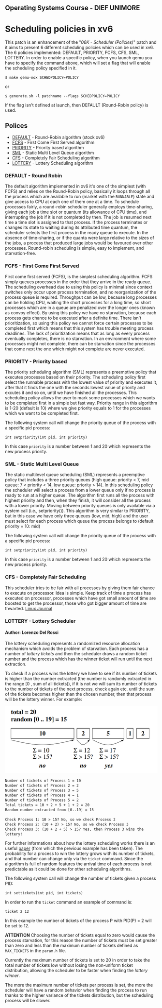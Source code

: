 ## Operating Systems Course - DIEF UNIMORE ##

# Scheduling policies in xv6

This patch is an enhancement of the "*06K - Scheduler (Policies)*" patch and it aims to present 6 different scheduling policies which can be used in xv6.
The 6 policies implemented: DEFAULT, PRIORITY, FCFS, CFS, SML, LOTTERY. 
In order to enable a specific policy, when you launch qemu you have to specify the command above, which will set a flag that will enable the scheduling policy specified in it.

```
$ make qemu-nox SCHEDPOLICY=POLICY
```

or

```
$ generate.sh -l patchname --flags SCHEDPOLICY=POLICY
```

If the flag isn't defined at launch, then DEFAULT (Round-Robin policy) is used.

## Polices

* [DEFAULT](#default) - Round-Robin algorithm (stock xv6)
* [FCFS](#fcfs) - First Come First Served algorithm
* [PRIORITY](#priority) - Priority based algorithm
* [SML](#sml) - Static Multi Level Queue algorithm
* [CFS](#cfs) - Completely Fair Scheduling algorithm 
* [LOTTERY](#lottery) - Lottery Scheduling algorithm

### DEFAULT - Round Robin

The default algorithm implemented in xv6 it's one of the simplest (with FCFS) and relies on the Round-Robin policy, basically it loops through all the process which are available to run (market with the ```RUNNABLE```) state and give access to CPU at each one of them one at a time.
To schedule processes fairly, a round-robin scheduler generally employs time-sharing, giving each job a time slot or quantum (its allowance of CPU time), and interrupting the job if it is not completed by then. 
The job is resumed next time a time slot is assigned to that process. 
If the process terminates or changes its state to waiting during its attributed time quantum, the scheduler selects the first process in the ready queue to execute. 
In the absence of time-sharing, or if the quanta were large relative to the sizes of the jobs, a process that produced large jobs would be favoured over other processes.
Round-robin scheduling is simple, easy to implement, and starvation-free.

### FCFS - First Come First Served

First come first served (FCFS), is the simplest scheduling algorithm. FCFS simply queues processes in the order that they arrive in the ready queue. 
The scheduling overhead due to using this policy is minimal since context switches only occur upon process termination, and no reorganization of the process queue is required.
Throughput can be low, because long processes can be holding CPU, waiting the short processes for a long time, so short processes which are in a queue are penalized over the longer ones (known as convoy effect).
By using this policy we have no starvation, because each process gets chance to be executed after a definite time.
There isn't prioritization, so using this policy we cannot force certain processes to be completed first which means that this system has trouble meeting process deadlines. The lack of prioritization means that as long as every process eventually completes, there is no starvation. 
In an environment where some processes might not complete, there can be starvation since the processes that come next the one which might not complete are never executed.

### PRIORITY - Priority based

The priority scheduling algorithm (SML) represents a preemptive policy that executes processes based on their priority. The scheduling policy first select the runnable process with the lowest value of priority and executes it, after that it finds the one with the seconds lowest value of priority and excutes it and so on, until we have finished all the processes. This scheduling policy allows the user to mark some processes which we wants to be completed first in a simple but fast way.
Priority range in this algorithm is 1-20 (default is 10) where we give priority equals to 1 for the processes which we want to be completed first.

The following system call will change the priority queue of the process with a specific pid process:

```
int setpriority(int pid, int priority)
```

In this case ```priority``` is a number between 1 and 20 which represents the new process priority.

### SML - Static Multi Level Queue

The static multilevel queue scheduling (SML) represents a preemptive policy that includes a three priority queues (high queue: priority < 7, mid queue: 7 < priority < 14, low queue: priority > 14).
In this scheduling policy the scheduler will select a process from a lower queue only if no process is ready to run at a higher queue.
The algorithm first runs all the process with highest priority and then, when they finish, it will consider all the process with a lower priority.
Moving between priority queues is only available via a system call (i.e., setpriority()).
This algorithm is very similar to PRIORITY, but in this case we have only three queues (low, mid, high) and the user must select for each process which queue the process belongs to (default priority = 10: mid)

The following system call will change the priority queue of the process with a specific pid process:

```
int setpriority(int pid, int priority)
```

In this case ```priority``` is a number between 1 and 20 which represents the new process priority.

### CFS - Completely Fair Scheduling

This scheduler tries to be fair with all processes by giving them fair chance to execute on processor. Idea is simple. Keep track of time a process has executed on processor, processes which have got small amount of time are boosted to get the processor, those who got bigger amount of time are thwarted. [Linux Journal]( https://www.linuxjournal.com/node/10267 )

### LOTTERY - Lottery Scheduler

#### Author: Lorenzo Del Rossi

The lottery scheduling represents a randomized resource allocation mechanism which avoids the problem of starvation. Each process has a number of *lottery tickets* and then the scheduler draws a random ticket number and the process which has the winner ticket will run until the next extraction.

To check if a process wins the lottery we have to see if its number of tickets is higher than the number extracted (the number is randomly extracted in the range [0 , sum of all tickets)), if it is not we will sum its number of tickets to the number of tickets of the next process, check again etc. until the sum of the tickets becomes higher than the chosen number, then that process will be the lottery winner. For example:

![Lottery Example](images/lotteryexample.png)


 ```
Number of tickets of Process 1 = 10
Number of tickets of Process 2 = 2
Number of tickets of Process 3 = 5
Number of tickets of Process 4 = 1
Number of tickets of Process 5 = 2
Total tickets = 10 + 2 + 5 + 1 + 2 = 20
Random number extracted from [0..19] = 15

Check Process 1: 10 > 15? No, so we check Process 2
Check Process 2: (10 + 2) > 15? No, so we check Process 3
Check Process 3: (10 + 2 + 5) > 15? Yes, then Process 3 wins the lottery!

 ```

For further informations about how the lottery scheduling works there is an useful [paper]( papers/waldspurger.pdf ) (from which the previous example has been taken).
The probability for a process to win the lottery grows with its number of tickets, and that number can change only via the ```ticket``` command.
Since the algorithm is full of random features the arrival time of each process is not predictable as it could be done for other scheduling algorithms.

The following system call will change the number of tickets given a process PID:

```
int settickets(int pid, int tickets)
```

In order to run the ```ticket``` command an example of command is:

```
ticket 2 12
```

In this example the number of tickets of the process P with PID(P) = 2 will be set to 12.

**ATTENTION** Choosing the number of tickets equal to zero would cause the process starvation, for this reason the number of tickets must be set greater than zero and less than the maximum number of tickets defined as ```MAX_TICKETS``` in the ```param.h``` file.

Currently the maximum number of tickets is set to 20 in order to take the total number of tickets low without losing the non-uniform ticket distribution, allowing the scheduler to be faster when finding the *lottery winner*.

The more the maximum number of tickets per process is set, the more the scheduler will have a random behavior when finding the process to run thanks to the higher variance of the tickets distribution, but the scheduling process will be slower.

